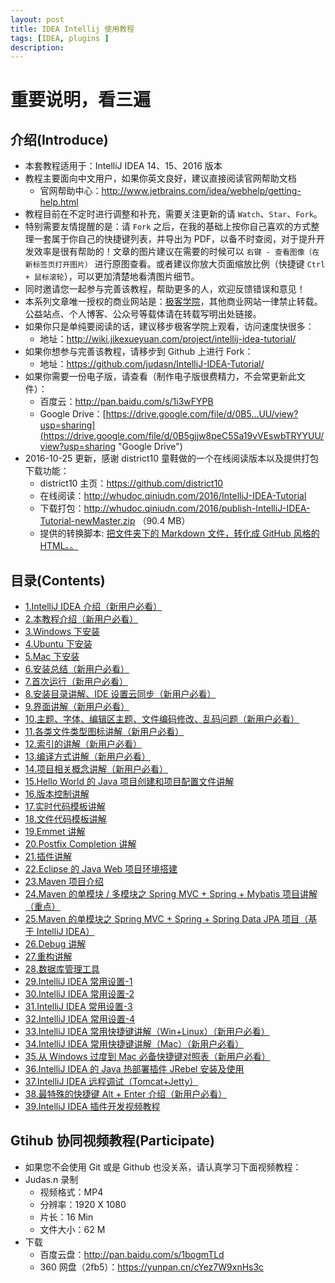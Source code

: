 ```yaml
---
layout: post
title: IDEA Intellij 使用教程
tags: [IDEA, plugins ]
description:
---
```


# 重要说明，看三遍

## 介绍(Introduce)

- 本套教程适用于：IntelliJ IDEA 14、15、2016 版本
- 教程主要面向中文用户，如果你英文良好，建议直接阅读官网帮助文档
	- 官网帮助中心：<http://www.jetbrains.com/idea/webhelp/getting-help.html>
- 教程目前在不定时进行调整和补充，需要关注更新的请 `Watch`、`Star`、`Fork`。
- 特别需要友情提醒的是：请 `Fork` 之后，在我的基础上按你自己喜欢的方式整理一套属于你自己的快捷键列表，并导出为 PDF，以备不时查阅，对于提升开发效率是很有帮助的！文章的图片建议在需要的时候可以 `右键 - 查看图像（在新标签页打开图片）` 进行原图查看。或者建议你放大页面缩放比例（快捷键 `Ctrl + 鼠标滚轮`），可以更加清楚地看清图片细节。
- 同时邀请您一起参与完善该教程，帮助更多的人，欢迎反馈错误和意见！
- 本系列文章唯一授权的商业网站是：[极客学院](http://www.jikexueyuan.com/)，其他商业网站一律禁止转载。公益站点、个人博客、公众号等载体请在转载写明出处链接。
- 如果你只是单纯要阅读的话，建议移步极客学院上观看，访问速度快很多：
    - 地址：<http://wiki.jikexueyuan.com/project/intellij-idea-tutorial/>
- 如果你想参与完善该教程，请移步到 Github 上进行 Fork：
    - 地址：<https://github.com/judasn/IntelliJ-IDEA-Tutorial/>
- 如果你需要一份电子版，请查看（制作电子版很费精力，不会常更新此文件）：
    - 百度云：<http://pan.baidu.com/s/1i3wFYPB>
    - Google Drive：[https://drive.google.com/file/d/0B5...UU/view?usp=sharing](https://drive.google.com/file/d/0B5gjjw8peC5Sa19vVEswbTRYYUU/view?usp=sharing "Google Drive")
- 2016-10-25 更新，感谢 district10 童鞋做的一个在线阅读版本以及提供打包下载功能：
    - district10 主页：<https://github.com/district10>
    - 在线阅读：<http://whudoc.qiniudn.com/2016/IntelliJ-IDEA-Tutorial>
    - 下载打包：<http://whudoc.qiniudn.com/2016/publish-IntelliJ-IDEA-Tutorial-newMaster.zip> （90.4 MB）
    - 提供的转换脚本: [把文件夹下的 Markdown 文件，转化成 GitHub 风格的 HTML。。](https://github.com/district10/md2html)

## 目录(Contents)

- [1.IntelliJ IDEA 介绍（新用户必看）](introduce)
- [2.本教程介绍（新用户必看）](about-this-tutorial)
- [3.Windows 下安装](windows-install)
- [4.Ubuntu 下安装](ubuntu-install)
- [5.Mac 下安装](mac-install)
- [6.安装总结（新用户必看）](install-summarize)
- [7.首次运行（新用户必看）](first-run-wizard)
- [8.安装目录讲解、IDE 设置云同步（新用户必看）](installation-directory-introduce)
- [9.界面讲解（新用户必看）](interface-introduce)
- [10.主题、字体、编辑区主题、文件编码修改、乱码问题（新用户必看）](theme-settings)
- [11.各类文件类型图标讲解（新用户必看）](file-symbols-introduce)
- [12.索引的讲解（新用户必看）](IntelliJ-IDEA-cache)
- [13.编译方式讲解（新用户必看）](make-introduce)
- [14.项目相关概念讲解（新用户必看）](project-composition-introduce)
- [15.Hello World 的 Java 项目创建和项目配置文件讲解](project-settings)
- [16.版本控制讲解](vcs-introduce)
- [17.实时代码模板讲解](live-templates-introduce)
- [18.文件代码模板讲解](file-templates-introduce)
- [19.Emmet 讲解](emmet-introduce)
- [20.Postfix Completion 讲解](postfix-completion-introduce)
- [21.插件讲解](plugins-settings)
- [22.Eclipse 的 Java Web 项目环境搭建](eclipse-java-web-project-introduce)
- [23.Maven 项目介绍](maven-project-introduce)
- [24.Maven 的单模块 / 多模块之 Spring MVC + Spring + Mybatis 项目讲解（重点）](maven-java-web-project-introduce)
- [25.Maven 的单模块之 Spring MVC + Spring + Spring Data JPA 项目（基于 IntelliJ IDEA）](maven-java-web-project-introduce2)
- [26.Debug 讲解](debug-introduce)
- [27.重构讲解](refactor-introduce)
- [28.数据库管理工具](database-introduce)
- [29.IntelliJ IDEA 常用设置-1](settings-introduce-1)
- [30.IntelliJ IDEA 常用设置-2](settings-introduce-2)
- [31.IntelliJ IDEA 常用设置-3](settings-introduce-3)
- [32.IntelliJ IDEA 常用设置-4](settings-introduce-4)
- [33.IntelliJ IDEA 常用快捷键讲解（Win+Linux）（新用户必看）](keymap-introduce)
- [34.IntelliJ IDEA 常用快捷键讲解（Mac）（新用户必看）](keymap-mac-introduce)
- [35.从 Windows 过度到 Mac 必备快捷键对照表（新用户必看）](keymap-win-mac)
- [36.IntelliJ IDEA 的 Java 热部署插件 JRebel 安装及使用](jrebel-setup)
- [37.IntelliJ IDEA 远程调试（Tomcat+Jetty）](remote-debugging)
- [38.最特殊的快捷键 Alt + Enter 介绍（新用户必看）](hotkey-alt-enter-introduce)
- [39.IntelliJ IDEA 插件开发视频教程](plugins-develop)

## Gtihub 协同视频教程(Participate)

- 如果您不会使用 Git 或是 Github 也没关系，请认真学习下面视频教程：
- Judas.n 录制
    - 视频格式：MP4
    - 分辨率：1920 X 1080
    - 片长：16 Min
    - 文件大小：62 M
- 下载
    - 百度云盘：<http://pan.baidu.com/s/1bogmTLd>
    - 360 网盘（2fb5）：<https://yunpan.cn/cYez7W9xnHs3c>